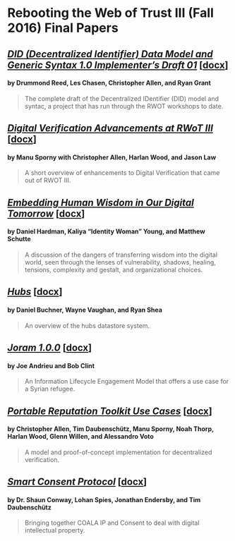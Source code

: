 # Rebooting the Web of Trust III (Fall 2016) Final Papers

## [*DID (Decentralized Identifier) Data Model and Generic Syntax 1.0 Implementer’s Draft 01*](did-implementer-draft-10.pdf) [[docx](did-implementer-draft-10.docx)]
#### by Drummond Reed, Les Chasen, Christopher Allen, and Ryan Grant

> The complete draft of the Decentralized IDentifier (DID) model and syntac, a project that has run through the RWOT workshops to date.

## [*Digital Verification Advancements at RWoT III*](digital-verification-advancements.pdf) [[docx](digital-verification-advancements.docx)]
#### by Manu Sporny with Christopher Allen, Harlan Wood, and Jason Law

> A short overview of enhancements to Digital Verification that came out of RWOT III.

## [*Embedding Human Wisdom in Our Digital Tomorrow*](WisdomEmbedding-Human-Wisdom-in-Our-Digital-Tomorrow.pdf) [[docx](WisdomEmbedding-Human-Wisdom-in-Our-Digital-Tomorrow.docx)]
#### by Daniel Hardman, Kaliya “Identity Woman” Young, and Matthew Schutte

> A discussion of the dangers of transferring wisdom into the digital world, seen through the lenses of vulnerability, shadows, healing, tensions, complexity and gestalt, and organizational choices.

## [*Hubs*](hubs.pdf) [[docx](hubs.docx)]
#### by Daniel Buchner, Wayne Vaughan, and Ryan Shea

> An overview of the hubs datastore system.

## [*Joram 1.0.0*](joram-engagement-model.pdf) [[docx](joram-engagement-model.docx)]
#### by Joe Andrieu and Bob Clint

> An Information Lifecycle Engagement Model that offers a use case for a Syrian refugee.

## [*Portable Reputation Toolkit Use Cases*](reputation-toolkit.pdf) [[docx](reputation-toolkit.docx)]
#### by Christopher Allen, Tim Daubenschütz, Manu Sporny, Noah Thorp, Harlan Wood, Glenn Willen, and Alessandro Voto

> A model and proof-of-concept implementation for decentralized verification.

## [*Smart Consent Protocol*](smart-consent-protocol.pdf) [[docx](smart-consent-protocol.docx)]
#### by Dr. Shaun Conway, Lohan Spies, Jonathan Endersby, and Tim Daubenschütz

> Bringing together COALA IP and Consent to deal with digital intellectual property.
